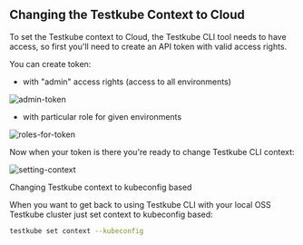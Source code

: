 ## Changing the Testkube Context to Cloud

To set the Testkube context to Cloud, the Testkube CLI tool needs to have access, so first you'll need to create an API token with 
valid access rights.

You can create token:

* with "admin" access rights (access to all environments) 

![admin-token](https://user-images.githubusercontent.com/30776/229772185-01f1e466-b04d-4c6d-9d5c-e4464d651177.png)

* with particular role for given environments

![roles-for-token](https://user-images.githubusercontent.com/30776/229772310-64bda85d-57a8-47b7-a68b-2625089724f8.png)



Now when your token is there you're ready to change Testkube CLI context: 

![setting-context](https://user-images.githubusercontent.com/30776/229771159-4415aa74-70bb-4684-9511-449d0779b483.png)


Changing Testkube context to kubeconfig based

When you want to get back to using Testkube CLI with your local OSS Testkube cluster just set context to kubeconfig based: 

```sh 
testkube set context --kubeconfig
```

